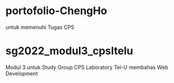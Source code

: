 # portofolio-ChengHo
untuk memenuhi Tugas CPS
 # sg2022_modul3_cpsltelu
Modul 3 untuk Study Group CPS Laboratory Tel-U membahas Web Development

